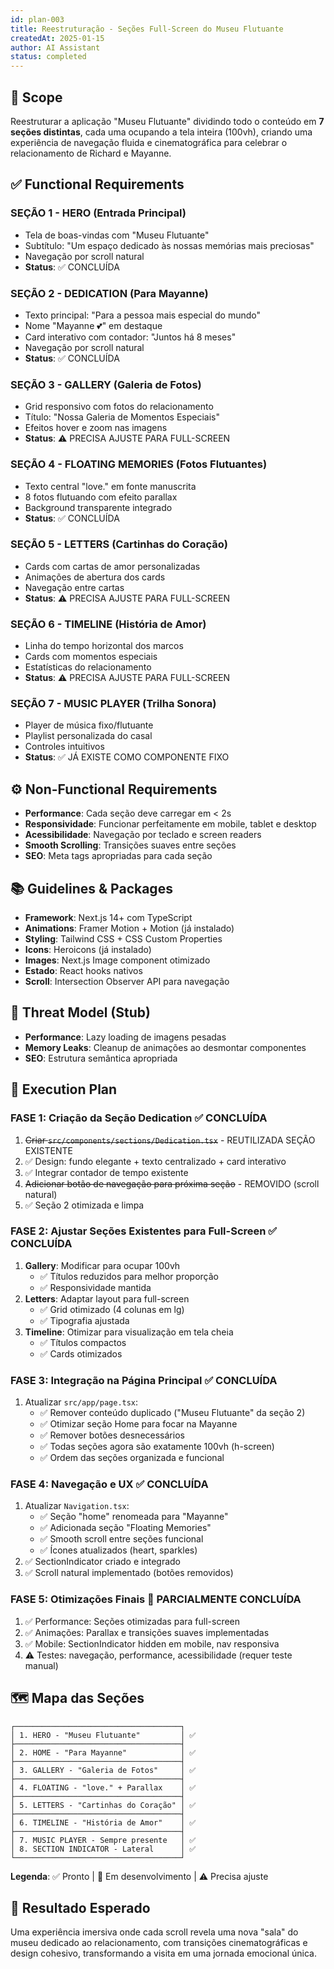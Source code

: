 ```yaml
---
id: plan-003
title: Reestruturação - Seções Full-Screen do Museu Flutuante
createdAt: 2025-01-15
author: AI Assistant
status: completed
---
```


## 🧩 Scope

Reestruturar a aplicação "Museu Flutuante" dividindo todo o conteúdo em **7 seções distintas**, cada uma ocupando a tela inteira (100vh), criando uma experiência de navegação fluida e cinematográfica para celebrar o relacionamento de Richard e Mayanne.

## ✅ Functional Requirements

### **SEÇÃO 1 - HERO (Entrada Principal)**
- Tela de boas-vindas com "Museu Flutuante"
- Subtítulo: "Um espaço dedicado às nossas memórias mais preciosas"
- Navegação por scroll natural
- **Status**: ✅ CONCLUÍDA

### **SEÇÃO 2 - DEDICATION (Para Mayanne)**
- Texto principal: "Para a pessoa mais especial do mundo"
- Nome "Mayanne 💕" em destaque
- Card interativo com contador: "Juntos há 8 meses"
- Navegação por scroll natural
- **Status**: ✅ CONCLUÍDA

### **SEÇÃO 3 - GALLERY (Galeria de Fotos)**
- Grid responsivo com fotos do relacionamento
- Título: "Nossa Galeria de Momentos Especiais"
- Efeitos hover e zoom nas imagens
- **Status**: ⚠️ PRECISA AJUSTE PARA FULL-SCREEN

### **SEÇÃO 4 - FLOATING MEMORIES (Fotos Flutuantes)**
- Texto central "love." em fonte manuscrita
- 8 fotos flutuando com efeito parallax
- Background transparente integrado
- **Status**: ✅ CONCLUÍDA

### **SEÇÃO 5 - LETTERS (Cartinhas do Coração)**
- Cards com cartas de amor personalizadas
- Animações de abertura dos cards
- Navegação entre cartas
- **Status**: ⚠️ PRECISA AJUSTE PARA FULL-SCREEN

### **SEÇÃO 6 - TIMELINE (História de Amor)**
- Linha do tempo horizontal dos marcos
- Cards com momentos especiais
- Estatísticas do relacionamento
- **Status**: ⚠️ PRECISA AJUSTE PARA FULL-SCREEN

### **SEÇÃO 7 - MUSIC PLAYER (Trilha Sonora)**
- Player de música fixo/flutuante
- Playlist personalizada do casal
- Controles intuitivos
- **Status**: ✅ JÁ EXISTE COMO COMPONENTE FIXO

## ⚙️ Non-Functional Requirements

- **Performance**: Cada seção deve carregar em < 2s
- **Responsividade**: Funcionar perfeitamente em mobile, tablet e desktop
- **Acessibilidade**: Navegação por teclado e screen readers
- **Smooth Scrolling**: Transições suaves entre seções
- **SEO**: Meta tags apropriadas para cada seção

## 📚 Guidelines & Packages

- **Framework**: Next.js 14+ com TypeScript
- **Animations**: Framer Motion + Motion (já instalado)
- **Styling**: Tailwind CSS + CSS Custom Properties
- **Icons**: Heroicons (já instalado)
- **Images**: Next.js Image component otimizado
- **Estado**: React hooks nativos
- **Scroll**: Intersection Observer API para navegação

## 🔐 Threat Model (Stub)

- **Performance**: Lazy loading de imagens pesadas
- **Memory Leaks**: Cleanup de animações ao desmontar componentes
- **SEO**: Estrutura semântica apropriada

## 🔢 Execution Plan

### **FASE 1: Criação da Seção Dedication** ✅ CONCLUÍDA
1. ~~Criar `src/components/sections/Dedication.tsx`~~ - REUTILIZADA SEÇÃO EXISTENTE
2. ✅ Design: fundo elegante + texto centralizado + card interativo
3. ✅ Integrar contador de tempo existente
4. ~~Adicionar botão de navegação para próxima seção~~ - REMOVIDO (scroll natural)
5. ✅ Seção 2 otimizada e limpa

### **FASE 2: Ajustar Seções Existentes para Full-Screen** ✅ CONCLUÍDA
1. **Gallery**: Modificar para ocupar 100vh
   - ✅ Títulos reduzidos para melhor proporção
   - ✅ Responsividade mantida
2. **Letters**: Adaptar layout para full-screen
   - ✅ Grid otimizado (4 colunas em lg)
   - ✅ Tipografia ajustada
3. **Timeline**: Otimizar para visualização em tela cheia
   - ✅ Títulos compactos
   - ✅ Cards otimizados

### **FASE 3: Integração na Página Principal** ✅ CONCLUÍDA
1. Atualizar `src/app/page.tsx`:
   - ✅ Remover conteúdo duplicado ("Museu Flutuante" da seção 2)
   - ✅ Otimizar seção Home para focar na Mayanne
   - ✅ Remover botões desnecessários
   - ✅ Todas seções agora são exatamente 100vh (h-screen)
   - ✅ Ordem das seções organizada e funcional

### **FASE 4: Navegação e UX** ✅ CONCLUÍDA
1. Atualizar `Navigation.tsx`:
   - ✅ Seção "home" renomeada para "Mayanne"
   - ✅ Adicionada seção "Floating Memories"
   - ✅ Smooth scroll entre seções funcional
   - ✅ Ícones atualizados (heart, sparkles)
2. ✅ SectionIndicator criado e integrado
3. ✅ Scroll natural implementado (botões removidos)

### **FASE 5: Otimizações Finais** 🔄 PARCIALMENTE CONCLUÍDA
1. ✅ Performance: Seções otimizadas para full-screen
2. ✅ Animações: Parallax e transições suaves implementadas
3. ✅ Mobile: SectionIndicator hidden em mobile, nav responsiva
4. ⚠️ Testes: navegação, performance, acessibilidade (requer teste manual)

## 🗺️ Mapa das Seções

```
┌─────────────────────────────────────┐
│ 1. HERO - "Museu Flutuante"         │ ✅
├─────────────────────────────────────┤
│ 2. HOME - "Para Mayanne"            │ ✅
├─────────────────────────────────────┤
│ 3. GALLERY - "Galeria de Fotos"     │ ✅
├─────────────────────────────────────┤
│ 4. FLOATING - "love." + Parallax    │ ✅
├─────────────────────────────────────┤
│ 5. LETTERS - "Cartinhas do Coração" │ ✅
├─────────────────────────────────────┤
│ 6. TIMELINE - "História de Amor"    │ ✅
├─────────────────────────────────────┤
│ 7. MUSIC PLAYER - Sempre presente   │ ✅
│ 8. SECTION INDICATOR - Lateral      │ ✅
└─────────────────────────────────────┘
```

**Legenda**: ✅ Pronto | 🔄 Em desenvolvimento | ⚠️ Precisa ajuste

## 🎯 Resultado Esperado

Uma experiência imersiva onde cada scroll revela uma nova "sala" do museu dedicado ao relacionamento, com transições cinematográficas e design cohesivo, transformando a visita em uma jornada emocional única. 